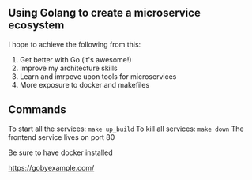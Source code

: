 ## Using Golang to create a microservice ecosystem

I hope to achieve the following from this:
1. Get better with Go (it's awesome!)
2. Improve my architecture skills
3. Learn and imrpove upon tools for microservices
4. More exposure to docker and makefiles

## Commands
To start all the services: `make up_build`
To kill all services: `make down`
The frontend service lives on port 80

Be sure to have docker installed

https://gobyexample.com/
